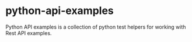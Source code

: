 # python-api-examples

Python API examples is a collection of python test helpers for working with Rest API examples.
